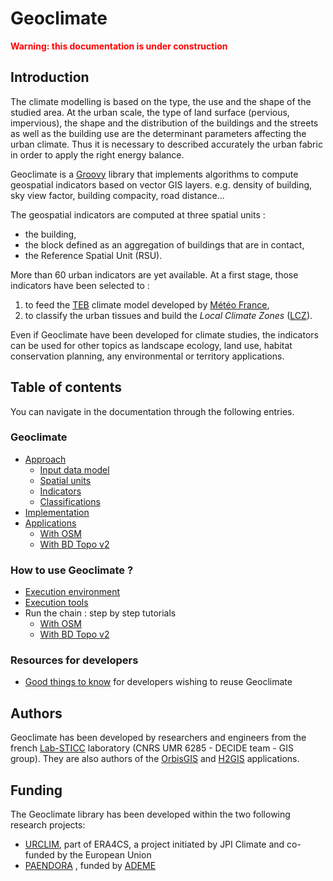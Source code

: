 # Geoclimate


<span style="color:red">**Warning: this documentation is under construction**</span>


## Introduction

The climate modelling is based on the type, the use and the shape of the studied area. 
At the urban scale, the type of land surface (pervious, impervious), the shape and the distribution of the buildings 
and the streets as well as the building use are the determinant parameters affecting the urban climate. 
Thus it is necessary to described accurately the urban fabric in order to apply the right energy balance. 

Geoclimate is a [Groovy](http://groovy-lang.org/) library that implements algorithms to compute geospatial indicators based on vector GIS layers.
e.g. density of building, sky view factor, building compacity, road distance...

The geospatial indicators are computed at three spatial units :
- the building,
- the block defined as an aggregation of buildings that are in contact,
- the Reference Spatial Unit (RSU).

More than 60 urban indicators are yet available. At a first stage, those indicators have been selected to :
1. to feed the [TEB](http://www.umr-cnrm.fr/spip.php?article199) climate model developed by [Météo France](http://www.meteofrance.com),
2. to classify the urban tissues and build the *Local Climate Zones* ([LCZ](http://www.wudapt.org/lcz/)).

Even if Geoclimate have been developed for climate studies, 
the indicators can be used for other topics as landscape ecology, land use, habitat conservation planning, any environmental 
or territory applications.


## Table of contents

You can navigate in the documentation through the following entries.

### Geoclimate

- [Approach](./chain_documentation/approach.md)
  - [Input data model](./chain_documentation/input_data_model.md)
  - [Spatial units](./chain_documentation/spatial_units/spatial_units.md)
  - [Indicators](./chain_documentation/indicators/indicators.md)
  - [Classifications](./chain_documentation/classsifications/classifications.md)  
- [Implementation](./chain_documentation/implementation.md)
- [Applications](./chain_documentation/workflow/description.md)
  - [With OSM](./chain_documentation/workflow/osm/intro.md)
  - [With BD Topo v2](./chain_documentation/workflow/bd_topo_v2/intro.md)

### How to use Geoclimate ?

- [Execution environment](./for_users/execution_environment.md)
- [Execution tools](./for_users/execution_tools.md)
- Run the chain : step by step tutorials
  - [With OSM](./for_users/execution_examples/run_osm.md)
  - [With BD Topo v2](./for_users/execution_examples/run_bd_topo_v2.md)

### Resources for developers

- [Good things to know](./for_developers/info.md) for developers wishing to reuse Geoclimate



## Authors

Geoclimate has been developed by researchers and engineers from the french [Lab-STICC](https://www.labsticc.fr/en/index/) laboratory (CNRS UMR 6285 - DECIDE team - GIS group). They are also authors of the [OrbisGIS](http://orbisgis.org/) and [H2GIS](http://h2gis.org/) applications.

## Funding

The Geoclimate library has been developed within the two following research projects:

- [URCLIM](http://www.urclim.eu/), part of ERA4CS, a project initiated by JPI Climate and co-funded by the European Union
- [PAENDORA](https://www.ademe.fr/sites/default/files/assets/documents/aprademeprojetsretenusen2017.pdf#page=39) , funded by [ADEME](https://www.ademe.fr/)